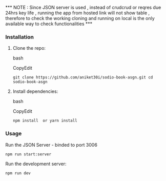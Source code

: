 
*** NOTE : Since JSON server is used , instead of crudcrud or reqres due 24hrs key life , running the app from hosted link will not show table , therefore
to check the working cloning and running on local is the only available way to check functionalities ***


### Installation

1.  Clone the repo:
    
    bash
    
    CopyEdit
    
    `git clone https://github.com/aniket30i/sodio-book-asgn.git cd sodio-book-asgn` 
    
2.  Install dependencies:
    
    bash
    
    CopyEdit
    
    `npm install  or yarn install` 
    

### Usage

Run the JSON Server - binded to port 3006

`npm run start:server`



Run the development server:


`npm run dev`


